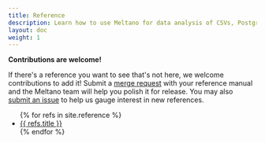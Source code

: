 ```yaml
---
title: Reference
description: Learn how to use Meltano for data analysis of CSVs, Postgres, Google Analytics, GitLab, and much more.
layout: doc
weight: 1
---
```


<div class="notification is-info">
  <p><strong>Contributions are welcome!</strong></p>
  <p>If there's a reference you want to see that's not here, we welcome contributions to add it! Submit a <a href="https://gitlab.com/meltano/meltano/-/tree/master/docs/src/tutorials">merge request</a> with your reference manual and the Meltano team will help you polish it for release. You may also <a href="https://gitlab.com/meltano/meltano/issues/new?issue%5Bassignee_id%5D=&issue%5Bmilestone_id%5D=">submit an issue</a> to help us gauge interest in new references.</p>
</div>

<ul>
  {% for refs in site.reference %}
    <li><a href="{{ refs.url }}">{{ refs.title }}</a></li>
  {% endfor %}
</ul>